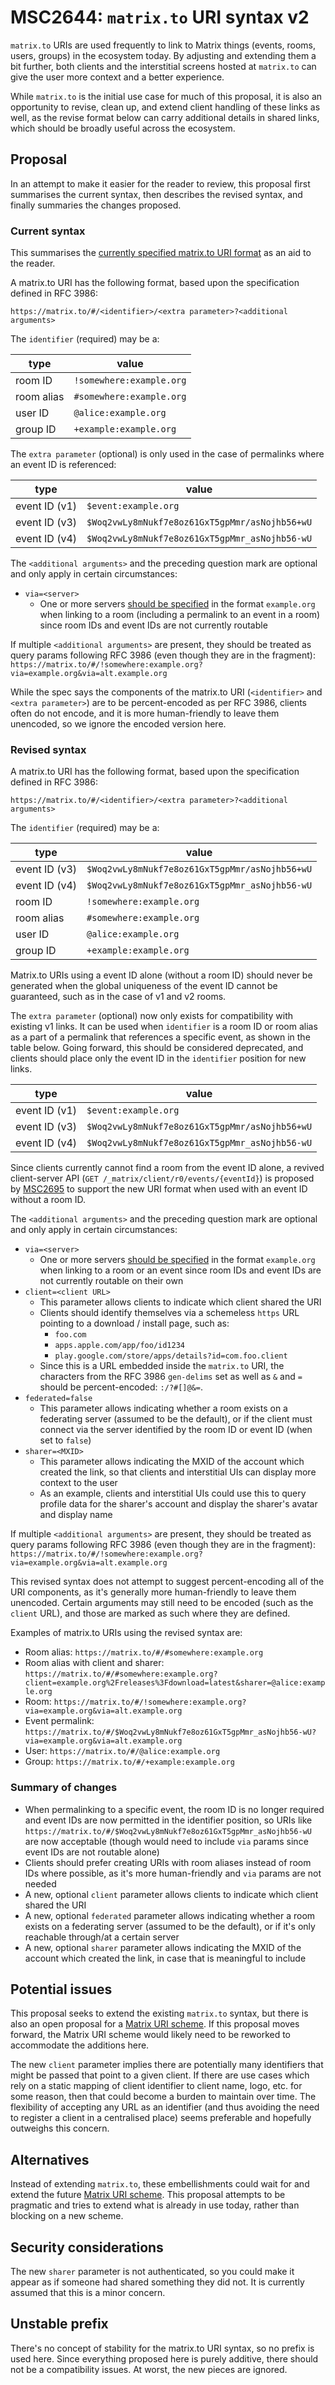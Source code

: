 # MSC2644: `matrix.to` URI syntax v2

`matrix.to` URIs are used frequently to link to Matrix things (events, rooms,
users, groups) in the ecosystem today. By adjusting and extending them a bit
further, both clients and the interstitial screens hosted at `matrix.to` can
give the user more context and a better experience.

While `matrix.to` is the initial use case for much of this proposal, it is also
an opportunity to revise, clean up, and extend client handling of these links as
well, as the revise format below can carry additional details in shared links,
which should be broadly useful across the ecosystem.

## Proposal

In an attempt to make it easier for the reader to review, this proposal first
summarises the current syntax, then describes the revised syntax, and finally
summaries the changes proposed.

### Current syntax

This summarises the [currently specified matrix.to URI
format](https://matrix.org/docs/spec/appendices#matrix-to-navigation) as an aid
to the reader.

A matrix.to URI has the following format, based upon the specification defined
in RFC 3986:

```
https://matrix.to/#/<identifier>/<extra parameter>?<additional arguments>
```

The `identifier` (required) may be a:

| type | value |
| ---- | ----- |
| room ID | `!somewhere:example.org` |
| room alias | `#somewhere:example.org` |
| user ID | `@alice:example.org` |
| group ID | `+example:example.org` |

The `extra parameter` (optional) is only used in the case of permalinks where an
event ID is referenced:

| type | value |
| ---- | ----- |
| event ID (v1) | `$event:example.org` |
| event ID (v3) | `$Woq2vwLy8mNukf7e8oz61GxT5gpMmr/asNojhb56+wU` |
| event ID (v4) | `$Woq2vwLy8mNukf7e8oz61GxT5gpMmr_asNojhb56-wU` |

The ``<additional arguments>`` and the preceding question mark are optional and
only apply in certain circumstances:

* `via=<server>`
  * One or more servers [should be
    specified](https://matrix.org/docs/spec/appendices#routing) in the format
    `example.org` when linking to a room (including a permalink to an event in a
    room) since room IDs and event IDs are not currently routable

If multiple ``<additional arguments>`` are present, they should be treated as
query params following RFC 3986 (even though they are in the fragment):
`https://matrix.to/#/!somewhere:example.org?via=example.org&via=alt.example.org`

While the spec says the components of the matrix.to URI (``<identifier>`` and
``<extra parameter>``) are to be percent-encoded as per RFC 3986, clients often
do not encode, and it is more human-friendly to leave them unencoded, so we
ignore the encoded version here.

### Revised syntax

A matrix.to URI has the following format, based upon the specification defined
in RFC 3986:

```
https://matrix.to/#/<identifier>/<extra parameter>?<additional arguments>
```

The `identifier` (required) may be a:

| type | value |
| ---- | ----- |
| event ID (v3) | `$Woq2vwLy8mNukf7e8oz61GxT5gpMmr/asNojhb56+wU` |
| event ID (v4) | `$Woq2vwLy8mNukf7e8oz61GxT5gpMmr_asNojhb56-wU` |
| room ID | `!somewhere:example.org` |
| room alias | `#somewhere:example.org` |
| user ID | `@alice:example.org` |
| group ID | `+example:example.org` |

Matrix.to URIs using a event ID alone (without a room ID) should never be
generated when the global uniqueness of the event ID cannot be guaranteed, such
as in the case of v1 and v2 rooms.

The `extra parameter` (optional) now only exists for compatibility with existing
v1 links. It can be used when `identifier` is a room ID or room alias as a part
of a permalink that references a specific event, as shown in the table below.
Going forward, this should be considered deprecated, and clients should place
only the event ID in the `identifier` position for new links.

| type | value |
| ---- | ----- |
| event ID (v1) | `$event:example.org` |
| event ID (v3) | `$Woq2vwLy8mNukf7e8oz61GxT5gpMmr/asNojhb56+wU` |
| event ID (v4) | `$Woq2vwLy8mNukf7e8oz61GxT5gpMmr_asNojhb56-wU` |

Since clients currently cannot find a room from the event ID alone, a revived
client-server API (`GET /_matrix/client/r0/events/{eventId}`) is proposed by
[MSC2695](https://github.com/matrix-org/matrix-doc/pull/2695) to support the new
URI format when used with an event ID without a room ID.

The ``<additional arguments>`` and the preceding question mark are optional and
only apply in certain circumstances:

* `via=<server>`
  * One or more servers [should be
    specified](https://matrix.org/docs/spec/appendices#routing) in the format
    `example.org` when linking to a room or an event since room IDs and event
    IDs are not currently routable on their own
* `client=<client URL>`
  * This parameter allows clients to indicate which client shared the URI
  * Clients should identify themselves via a schemeless `https` URL pointing
      to a download / install page, such as:
    * `foo.com`
    * `apps.apple.com/app/foo/id1234`
    * `play.google.com/store/apps/details?id=com.foo.client`
  * Since this is a URL embedded inside the `matrix.to` URI, the characters from
    the RFC 3986 `gen-delims` set as well as `&` and `=` should be
    percent-encoded: `:/?#[]@&=`.
* `federated=false`
  * This parameter allows indicating whether a room exists on a federating
    server (assumed to be the default), or if the client must connect via the
    server identified by the room ID or event ID (when set to `false`)
* `sharer=<MXID>`
  * This parameter allows indicating the MXID of the account which created the
    link, so that clients and interstitial UIs can display more context to the
    user
  * As an example, clients and interstitial UIs could use this to query profile
    data for the sharer's account and display the sharer's avatar and display
    name

If multiple ``<additional arguments>`` are present, they should be treated as
query params following RFC 3986 (even though they are in the fragment):
`https://matrix.to/#/!somewhere:example.org?via=example.org&via=alt.example.org`

This revised syntax does not attempt to suggest percent-encoding all of the URI
components, as it's generally more human-friendly to leave them unencoded.
Certain arguments may still need to be encoded (such as the `client` URL), and
those are marked as such where they are defined.

Examples of matrix.to URIs using the revised syntax are:

* Room alias: ``https://matrix.to/#/#somewhere:example.org``
* Room alias with client and sharer:
  ``https://matrix.to/#/#somewhere:example.org?client=example.org%2Freleases%3Fdownload=latest&sharer=@alice:example.org``
* Room: ``https://matrix.to/#/!somewhere:example.org?via=example.org&via=alt.example.org``
* Event permalink: ``https://matrix.to/#/$Woq2vwLy8mNukf7e8oz61GxT5gpMmr_asNojhb56-wU?via=example.org&via=alt.example.org``
* User: ``https://matrix.to/#/@alice:example.org``
* Group: ``https://matrix.to/#/+example:example.org``

### Summary of changes

* When permalinking to a specific event, the room ID is no longer required and
  event IDs are now permitted in the identifier position, so URIs like
  `https://matrix.to/#/$Woq2vwLy8mNukf7e8oz61GxT5gpMmr_asNojhb56-wU` are now
  acceptable (though would need to include `via` params since event IDs are not
  routable alone)
* Clients should prefer creating URIs with room aliases instead of room IDs
  where possible, as it's more human-friendly and `via` params are not needed
* A new, optional `client` parameter allows clients to indicate
  which client shared the URI
* A new, optional `federated` parameter allows indicating whether a room exists
  on a federating server (assumed to be the default), or if it's only
  reachable through/at a certain server
* A new, optional `sharer` parameter allows indicating the MXID of the account
  which created the link, in case that is meaningful to include

## Potential issues

This proposal seeks to extend the existing `matrix.to` syntax, but there is also
an open proposal for a [Matrix URI
scheme](https://github.com/matrix-org/matrix-doc/pull/2312). If this proposal
moves forward, the Matrix URI scheme would likely need to be reworked to
accommodate the additions here.

The new `client` parameter implies there are potentially many identifiers that
might be passed that point to a given client. If there are use cases which rely
on a static mapping of client identifier to client name, logo, etc. for some
reason, then that could become a burden to maintain over time. The flexibility
of accepting any URL as an identifier (and thus avoiding the need to register a
client in a centralised place) seems preferable and hopefully outweighs this
concern.

## Alternatives

Instead of extending `matrix.to`, these embellishments could wait for and
extend the future [Matrix URI
scheme](https://github.com/matrix-org/matrix-doc/pull/2312). This proposal
attempts to be pragmatic and tries to extend what is already in use today,
rather than blocking on a new scheme.

## Security considerations

The new `sharer` parameter is not authenticated, so you could make it appear as
if someone had shared something they did not. It is currently assumed that this
is a minor concern.

## Unstable prefix

There's no concept of stability for the matrix.to URI syntax, so no prefix is
used here. Since everything proposed here is purely additive, there should not
be a compatibility issues. At worst, the new pieces are ignored.
